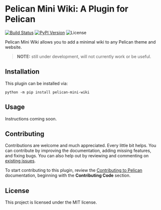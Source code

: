 Pelican Mini Wiki: A Plugin for Pelican
====================================================

[![Build Status](https://img.shields.io/github/actions/workflow/status/pelican-plugins/pelican-mini-wiki/build-and-publish-on-tagged-release.yml?branch=main)](https://github.com/hreikin/pelican-mini-wiki/actions)
[![PyPI Version](https://img.shields.io/pypi/v/pelican-mini-wiki)](https://pypi.org/project/pelican-mini-wiki/)
![License](https://img.shields.io/pypi/l/pelican-mini-wiki?color=blue)

Pelican Mini Wiki allows you to add a minimal wiki to any Pelican theme and website.

> **NOTE:** still under development, will not currently work or be useful.

Installation
------------

This plugin can be installed via:

    python -m pip install pelican-mini-wiki

Usage
-----

Instructions coming soon.

Contributing
------------

Contributions are welcome and much appreciated. Every little bit helps. You can contribute by improving the documentation, adding missing features, and fixing bugs. You can also help out by reviewing and commenting on [existing issues](https://github.com/hreikin/pelican-mini-wiki/issues).

To start contributing to this plugin, review the [Contributing to Pelican](https://docs.getpelican.com/en/latest/contribute.html) documentation, beginning with the **Contributing Code** section.

License
-------

This project is licensed under the MIT license.
